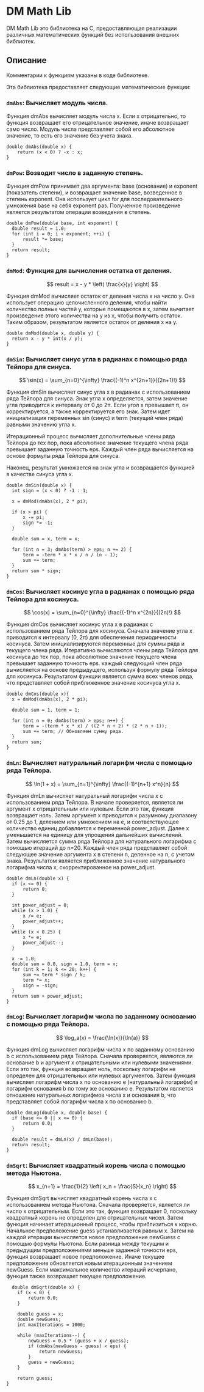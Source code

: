 # DM Math Lib

DM Math Lib это библиотека на C, предоставляющая реализации различных математических функций без использования внешних библиотек.

## Описание

Комментарии к функциям указаны в коде библиотеке.

Эта библиотека предоставляет следующие математические функции:

### `dmAbs`: Вычисляет модуль числа.

Функция dmAbs вычисляет модуль числа x. Если x отрицательно, то функция возвращает его отрицательное значение, иначе возвращает само число. Модуль числа представляет собой его абсолютное значение, то есть его значение без учета знака.

  ```
  double dmAbs(double x) {
      return (x < 0) ? -x : x;
  }
  ```
### `dmPow`: Возводит число в заданную степень.

Функция dmPow принимает два аргумента: base (основание) и exponent (показатель степени), и возвращает значение base, возведенное в степень exponent. Она использует цикл for для последовательного умножения base на себя exponent раз. Полученное произведение является результатом операции возведения в степень.
  ```
  double dmPow(double base, int exponent) {
    double result = 1.0;
    for (int i = 0; i < exponent; ++i) {
        result *= base;
    }
    return result;
  }
  ```
### `dmMod`: Функция для вычисления остатка от деления.

$$
result = x - y * \left( \frac{x}{y} \right)
$$

Функция dmMod вычисляет остаток от деления числа x на число y. Она использует операцию целочисленного деления, чтобы найти количество полных частей y, которые помещаются в x, затем вычитает произведение этого количества на y из x, чтобы получить остаток. Таким образом, результатом является остаток от деления x на y.
  ```
  double dmMod(double x, double y) {
    return x - y * int(x / y);
  }
  ```
### `dmSin`: Вычисляет синус угла в радианах с помощью ряда Тейлора для синуса.

$$
\sin(x) = \sum_{n=0}^{\infty} \frac{(-1)^n x^{2n+1}}{(2n+1)!}
$$

Функция dmSin вычисляет синус угла x в радианах с использованием ряда Тейлора для синуса. Знак угла x определяется, затем значение угла приводится к интервалу от 0 до 2π. Если угол x превышает π, он корректируется, а также корректируется его знак. Затем идет инициализация переменных sin (синус) и term (текущий член ряда) равными значению угла x.

Итерационный процесс вычисляет дополнительные члены ряда Тейлора до тех пор, пока абсолютное значение текущего члена ряда превышает заданную точность eps. Каждый член ряда вычисляется на основе формулы ряда Тейлора для синуса.

Наконец, результат умножается на знак угла и возвращается функцией в качестве синуса угла x.
  ```
  double dmSin(double x) {
    int sign = (x < 0) ? -1 : 1;

    x = dmMod(dmAbs(x), 2 * pi);

    if (x > pi) {
        x -= pi;
        sign *= -1;
    }

    double sum = x, term = x;

    for (int n = 3; dmAbs(term) > eps; n += 2) {
        term = -term * x * x / n / (n - 1);
        sum += term;
    }
    return sum * sign;
  }
  ```
### `dmCos`: Вычисляет косинус угла в радианах с помощью ряда Тейлора для косинуса.

$$
\cos(x) = \sum_{n=0}^{\infty} \frac{(-1)^n x^{2n}}{(2n)!}
$$

Функция dmCos вычисляет косинус угла x в радианах с использованием ряда Тейлора для косинуса. Сначала значение угла x приводится к интервалу [0, 2π) для обеспечения периодичности косинуса. Затем инициализируются переменные для суммы ряда и текущего члена ряда. Итеративно вычисляются члены ряда Тейлора для косинуса до тех пор, пока абсолютное значение текущего члена превышает заданную точность eps. каждый следующий член ряда вычисляется на основе предыдущего, используя формулу ряда Тейлора для косинуса. Результатом функции является сумма всех членов ряда, что представляет собой приближенное значение косинуса угла x.
  ```
  double dmCos(double x){
    x = dmMod(dmAbs(x), 2 * pi);

    double sum = 1, term = 1;

    for (int n = 0; dmAbs(term) > eps; n++) {
        term = -(term * x * x) / ((2 * n + 2) * (2 * n + 1));
        sum += term; // Обновляем сумму ряда.
    }
    return sum;
  }
  ```
### `dmLn`: Вычисляет натуральный логарифм числа с помощью ряда Тейлора.

$$
\ln(1 + x) = \sum_{n=1}^{\infty} \frac{(-1)^{n+1} x^n}{n}
$$

Функция dmLn вычисляет натуральный логарифм числа x с использованием ряда Тейлора. В начале проверяется, является ли аргумент x отрицательным или нулевым. Если это так, функция возвращает ноль. Затем аргумент x приводится к разумному диапазону от 0.25 до 1, делением или умножением на e, и соответствующее количество единиц добавляется к переменной power_adjust. Далее x уменьшается на единицу для упрощения дальнейших вычислений. Затем вычисляется сумма ряда Тейлора для натурального логарифма с помощью итераций до n=20. Каждый член ряда представляет собой следующее значение аргумента x в степени n, деленное на n, с учетом знака. Результатом является приближенное значение натурального логарифма числа x, скорректированное на power_adjust.
  ```
  double dmLn(double x) {
    if (x <= 0) {
        return 0;
    }

    int power_adjust = 0;
    while (x > 1.0) {
        x /= e;
        power_adjust++;
    }
    while (x < 0.25) {
        x *= e;
        power_adjust--;
    }

    x -= 1.0;
    double sum = 0.0, sign = 1.0, term = x;
    for (int k = 1; k <= 20; k++) {
        sum += term * sign / k;
        term *= x;
        sign = -sign;
    }
    return sum + power_adjust;
  }
  ```
### `dmLog`: Вычисляет логарифм числа по заданному основанию с помощью ряда Тейлора.

$$
\log_a(x) = \frac{\ln(x)}{\ln(a)}
$$

Функция dmLog вычисляет логарифм числа x по заданному основанию b с использованием ряда Тейлора. Сначала проверяется, являются ли основание b и аргумент x отрицательными или нулевыми значениями. Если это так, функция возвращает ноль, поскольку логарифм не определен для отрицательных или нулевых аргументов. Затем функция вычисляет логарифм числа x по основанию e (натуральный логарифм) и логарифм основания b по тому же основанию e. Результатом является отношение натуральных логарифмов числа x и основания b, что представляет собой логарифм числа x по основанию b.
  ```
  double dmLog(double x, double base) {
    if (base <= 0 || x <= 0) {
        return 0.0;
    }

    double result = dmLn(x) / dmLn(base);
    return result;
  }
  ```
### `dmSqrt`: Вычисляет квадратный корень числа с помощью метода Ньютона.

$$
x_{n+1} = \frac{1}{2} \left( x_n + \frac{S}{x_n} \right)
$$

Функция dmSqrt вычисляет квадратный корень числа x с использованием метода Ньютона. Сначала проверяется, является ли число x отрицательным. Если это так, функция возвращает 0, поскольку квадратный корень не определен для отрицательных чисел. Затем функция начинает итерационный процесс, чтобы приблизиться к корню. Начальное предположение guess устанавливается равным x. Затем на каждой итерации вычисляется новое предположение newGuess с помощью формулы Ньютона. Если разница между текущим и предыдущим предположениями меньше заданной точности eps, функция возвращает новое предположение. Иначе текущее предположение обновляется новым итерационным значением newGuess. Если максимальное количество итераций исчерпано, функция также возвращает текущее предположение.
```
  double dmSqrt(double x) {
    if (x < 0) {
        return 0.0;
    }

    double guess = x;
    double newGuess;
    int maxIterations = 1000;

    while (maxIterations--) {
        newGuess = 0.5 * (guess + x / guess);
        if (dmAbs(newGuess - guess) < eps) {
            return newGuess;
        }
        guess = newGuess;
    }

    return guess;
}
```


